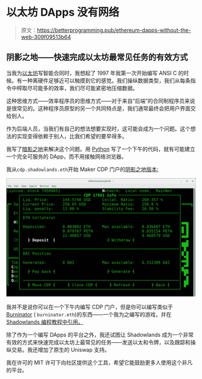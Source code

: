 # 以太坊 DApps 没有网络

> 原文：<https://betterprogramming.pub/ethereum-dapps-without-the-web-309f09513b64>

## 阴影之地——快速完成以太坊最常见任务的有效方式

当我为[以太坊](https://www.ethereum.org/)写智能合同时，我想起了 1997 年我第一次开始编写 ANSI C 的时候。有一种离硬件足够近可以触摸到它的感觉。我们操纵数据类型，我们从每条指令中榨取尽可能多的效率，我们尽可能紧密地压缩数据。

这种思维方式——效率程序员的思维方式——对于来自“后端”的合同制程序员来说是很常见的。这种程序员原型的另一个共同特点是，我们通常最终会把用户界面交给别人。

作为后端人员，当我们有自己的想法想要实现时，这可能会成为一个问题。这个想法的实现变得依赖于别人，比我们希望的要早得多。

我写了[暗影之地](https://github.com/kayagoban/shadowlands)来解决这个问题。用 [Python](http://python.org) 写了一个下午的代码，就有可能建立一个完全可服务的 DApp，而不用接触网络浏览器。

我从`cdp.shadowlands.eth`开始 Maker CDP 门户的[阴影之地版本:](https://github.com/kayagoban/shadowlands_cdp_manager)

![](img/d0066e9e5ca6a441045fef7e7f09792e.png)

我并不是说你可以在一个下午内编写 CDP 门户，但是你可以编写类似于 [Burninator](https://github.com/kayagoban/burninator) ( `burninator.eth`)的东西——一个我为之编写的游戏，并在 [Shadowlands 编程教程中引用。](https://shadowlands.readthedocs.io/en/latest/Tutorial.html)

除了作为一个编写 DApps 的平台之外，我还试图让 Shadowlands 成为一个非常有效的方式来快速完成以太坊上最常见的任务——发送以太和令牌，以及跟踪和操纵交易。我还增加了原生的 Uniswap 支持。

我在许可的 MIT 许可下向社区提供这个工具，希望它能鼓励更多人使用这个非凡的平台。